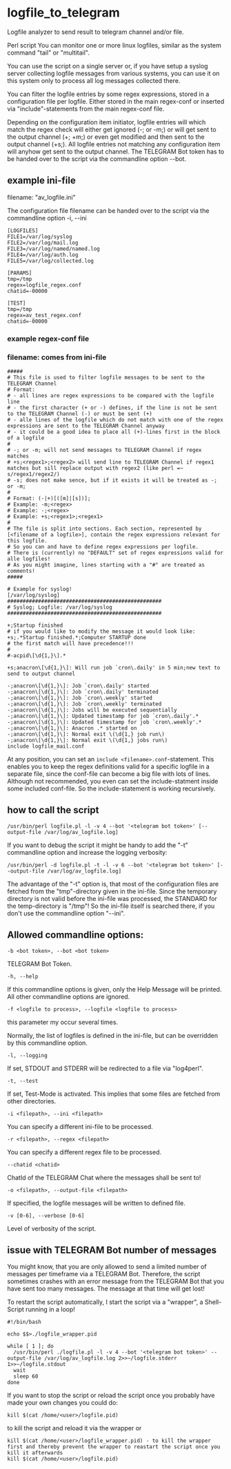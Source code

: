 # logfile_to_telegram
Logfile analyzer to send result to telegram channel and/or file.

Perl script
You can monitor one or more linux logfiles, similar as the system command "tail" or "multitail".

You can use the script on a single server or, if you have setup a syslog server collecting logfile messages from various systems, you can use it on this system only to process all log messages collected there.

You can filter the logfile entries by some regex expressions, stored in a configuration file per logfile. Either stored in the main regex-conf or inserted via "include"-statements from the main regex-conf file.

Depending on the configuration item initiator, logfile entries will which match the regex check will either get ignored (-; or -m;) or will get sent to the output channel (+; +m;) or even get modified and then sent to the output channel (+s;).
All logfile entries not matching any configuration item will anyhow get sent to the output channel.
The TELEGRAM Bot token has to be handed over to the script via the commandline option --bot.

## example ini-file

filename: "av_logfile.ini"

The configuration file filename can be handed over to the script via the commandline option -i, --ini <filename including path>

```
[LOGFILES]
FILE1=/var/log/syslog
FILE2=/var/log/mail.log
FILE3=/var/log/named/named.log
FILE4=/var/log/auth.log
FILE5=/var/log/collected.log

[PARAMS]
tmp=/tmp
regex=logfile_regex.conf
chatid=-00000

[TEST]
tmp=/tmp
regex=av_test_regex.conf
chatid=-00000
```

### example regex-conf file
### filename: comes from ini-file
```
#####
# This file is used to filter logfile messages to be sent to the TELEGRAM Channel
# Format:
# - all lines are regex expressions to be compared with the logfile line
# - the first character (+ or -) defines, if the line is not be sent to the TELEGRAM Channel (-) or must be sent (+)
# - alle lines of the logfile which do not match with one of the regex expressions are sent to the TELEGRAM Channel anyway
# - it could be a good idea to place all (+)-lines first in the block of a logfile
#
# -; or -m; will not send messages to TELEGRAM Channel if regex matches
# +s;<regex1>;<regex2> will send line to TELEGRAM Channel if regex1 matches but sill replace output with regex2 (like perl =~ s/regex1/regex2/) 
# -s; does not make sence, but if it exists it will be treated as -; or -m;
#
# Format: (-|+)[([m]|[s])];
# Example: -m;<regex>
# Example: -;<regex>
# Example: +s;<regex1>;<regex1>
#
# The file is split into sections. Each section, represented by [<filename of a logfile>], contain the regex expressions relevant for this logfile.
# So you can and have to define regex expressions per logfile.
# There is (currently) no "DEFAULT" set of regex expressions valid for alle logfiles!
# As you might imagine, lines starting with a "#" are treated as comments!
#####

# Example for syslog!
[/var/log/syslog]
##################################################
# Syslog; Logfile: /var/log/syslog
##################################################

+;Startup finished
# if you would like to modify the message it would look like:
+s;.*Startup finished.*;Computer STARTUP done
# the first match will have precedence!!!
#
#-acpid\[\d{1,}\].*

+s;anacron\[\d{1,}\]: Will run job `cron\.daily' in 5 min;new text to send to output channel

-;anacron\[\d{1,}\]: Job `cron\.daily' started
-;anacron\[\d{1,}\]: Job `cron\.daily' terminated
-;anacron\[\d{1,}\]: Job `cron\.weekly' started
-;anacron\[\d{1,}\]: Job `cron\.weekly' terminated
-;anacron\[\d{1,}\]: Jobs will be executed sequentially
-;anacron\[\d{1,}\]: Updated timestamp for job `cron\.daily'.*
-;anacron\[\d{1,}\]: Updated timestamp for job `cron\.weekly'.*
-;anacron\[\d{1,}\]: Anacron .* started on 
-;anacron\[\d{1,}\]: Normal exit \(\d{1,} job run\)
-;anacron\[\d{1,}\]: Normal exit \(\d{1,} jobs run\)
include logfile_mail.conf
```

At any position, you can set an ```include <filename>.conf```-statement. This enables you to keep the regex definitions valid for a specific logfile in a separate file, since the conf-file can become a big file with lots of lines.
Although not recommended, you even can set the include-statment inside some included conf-file. So the include-statement is working recursively.


## how to call the script
```
/usr/bin/perl logfile.pl -l -v 4 --bot '<telegram bot token>' [--output-file /var/log/av_logfile.log]
```

If you want to debug the script it might be handy to add the "-t" commandline option and increase the logging verbosity:
```
/usr/bin/perl -d logfile.pl -t -l -v 6 --bot '<telegram bot token>' [--output-file /var/log/av_logfile.log]
```
The advantage of the "-t" option is, that most of the configuration files are fetched from the "tmp"-directory given in the ini-file.
Since the temporary directory is not valid before the ini-file was processed, the STANDARD for the temp-directory is "/tmp"! So the ini-file itself is searched there, if you don't use the commandline option "--ini".

## Allowed commandline options:

```
-b <bot token>, --bot <bot token>
```
TELEGRAM Bot Token.

```
-h, --help
```
If this commandline options is given, only the Help Message will be printed. All other commandline options are ignored.

```
-f <logfile to process>, --logfile <logfile to process>
```
this parameter my occur several times.

Normally, the list of logfiles is defined in the ini-file, but can be overridden by this commandline option.

```
-l, --logging
```
If set, STDOUT and STDERR will be redirected to a file via "log4perl".

```
-t, --test
```
If set, Test-Mode is activated. This implies that some files are fetched from other directories.

```
-i <filepath>, --ini <filepath>
```
You can specify a different ini-file to be processed.

```
-r <filepath>, --regex <filepath>
```
You can specify a different regex file to be processed.

```
--chatid <chatid>
```
ChatId of the TELEGRAM Chat where the messages shall be sent to!

```
-o <filepath>, --output-file <filepath>
```
If specified, the logfile messages will be written to defined file.

```
-v [0-6], --verbose [0-6]
```
Level of verbosity of the script.

## issue with TELEGRAM Bot number of messages
You might know, that you are only allowed to send a limited number of messages per timeframe via a TELEGRAM Bot.
Therefore, the script sometimes crashes with an error message from the TELEGRAM Bot that you have sent too many messages. The message at that time will get lost!

To restart the script automatically, I start the script via a "wrapper", a Shell-Script running in a loop!
```
#!/bin/bash

echo $$>./logfile_wrapper.pid

while [ 1 ]; do
  /usr/bin/perl ./logfile.pl -l -v 4 --bot '<telegram bot token>' --output-file /var/log/av_logfile.log 2>>~/logfile.stderr 1>>~/logfile.stdout
  wait
  sleep 60
done
```
If you want to stop the script or reload the script once you probably have made your own changes you could do:
```
kill $(cat /home/<user>/logfile.pid)
```
to kill the script and reload it via the wrapper or
```
kill $(cat /home/<user>/logfile_wrapper.pid) - to kill the wrapper first and thereby prevent the wrapper to reastart the script once you kill it afterwards
kill $(cat /home/<user>/logfile.pid)
```

